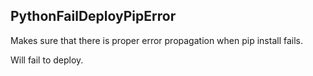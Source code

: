 PythonFailDeployPipError
------------------------
Makes sure that there is proper error propagation when pip install fails.

Will fail to deploy.
